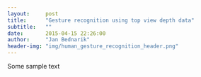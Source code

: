 ```yaml
---
layout:     post
title:      "Gesture recognition using top view depth data"
subtitle:   ""
date:       2015-04-15 22:26:00
author:     "Jan Bednarik"
header-img: "img/human_gesture_recognition_header.png"
---
```


<p>Some sample text</p>


